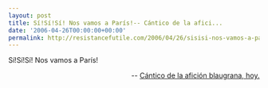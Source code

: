 ```yaml
---
layout: post
title: Sí!Sí!Sí! Nos vamos a París!-- Cántico de la afici...
date: '2006-04-26T00:00:00+00:00'
permalink: http://resistancefutile.com/2006/04/26/sisisi-nos-vamos-a-paris-cantico-de-la-afici/
---
```

<p class="frase">Sí!Sí!Sí! Nos vamos a París!</p><p align="right">-- <a href="http://www.lavanguardia.es/web/20060426/51255284741.html">Cántico de la afición blaugrana, hoy.</a></p>
